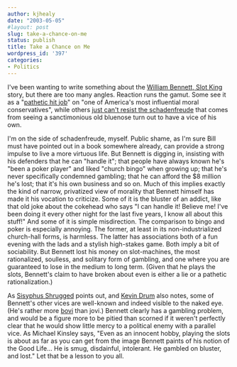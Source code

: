 ```yaml
---
author: kjhealy
date: "2003-05-05"
#layout: post
slug: take-a-chance-on-me
status: publish
title: Take a Chance on Me
wordpress_id: '397'
categories:
- Politics
---
```


I've been wanting to write something about the [William Bennett, Slot King](http://www.washingtonmonthly.com/features/2003/0306.green.html) story, but there are too many angles. Reaction runs the gamut. Some see it as a "[pathetic hit job](http://englandssword.blogspot.com/2003_05_04_englandssword_archive.html#200240783)" on "one of America's most influential moral conservatives", while others [just can't resist the schadenfreude](http://slate.msn.com/id/2082526/) that comes from seeing a sanctimonious old bluenose turn out to have a vice of his own.

I'm on the side of schadenfreude, myself. Public shame, as I'm sure Bill must have pointed out in a book somewhere already, can provide a strong impulse to live a more virtuous life. But Bennett is digging in, insisting with his defenders that he can "handle it"; that people have always known he's "been a poker player" and liked "church bingo" when growing up; that he's never specifically condemned gambling; that he can afford the $8 million he's lost; that it's his own business and so on. Much of this implies exactly the kind of narrow, privatized view of morality that Bennett himself has made it his vocation to criticize. Some of it is the bluster of an addict, like that old joke about the cokehead who says "I can handle it! Believe me! I've been doing it every other night for the last five years, I know all about this stuff!" And some of it is simple misdirection. The comparison to bingo and poker is especially annoying. The former, at least in its non-industrialized church-hall forms, is harmless. The latter has associations both of a fun evening with the lads and a stylish high-stakes game. Both imply a bit of sociability. But Bennett lost his money on slot-machines, the most rationalized, soulless, and solitary form of gambling, and one where you are guaranteed to lose in the medium to long term. (Given that he plays the slots, Bennett's claim to have broken about even is either a lie or a pathetic rationalization.)

As [Sisyphus Shrugged](http://www.livejournal.com/users/jmhm/337537.html) points out, and [Kevin Drum](http://www.calpundit.com/archives/001146.html) also notes, some of Bennett's other vices are well-known and indeed visible to the naked eye. (He's rather more [bovi](bennett.html) than jovi.) Bennett clearly has a gambling problem, and would be a figure more to be pitied than scorned if it weren't perfectly clear that he would show little mercy to a political enemy with a parallel vice. As Michael Kinsley says, "Even as an innocent hobby, playing the slots is about as far as you can get from the image Bennett paints of his notion of the Good Life… He is smug, disdainful, intolerant. He gambled on bluster, and lost." Let that be a lesson to you all.
